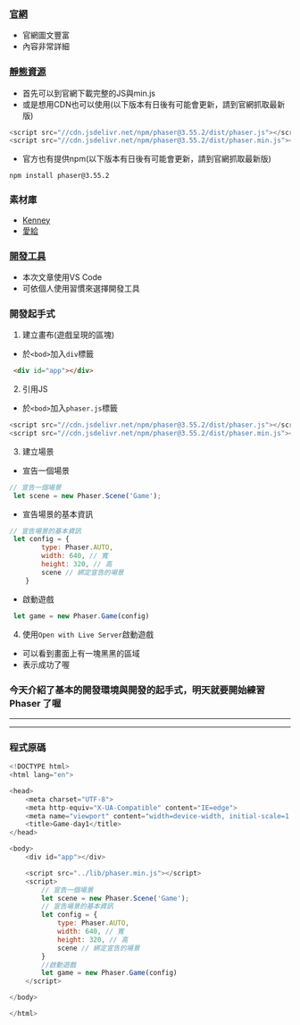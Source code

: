 ### [官網](https://phaser.io/)
- 官網圖文豐富
- 內容非常詳細

### [靜態資源](https://phaser.io/download/stable)
- 首先可以到官網下載完整的JS與min.js
- 或是想用CDN也可以使用(以下版本有日後有可能會更新，請到官網抓取最新版)
``` javascript
<script src="//cdn.jsdelivr.net/npm/phaser@3.55.2/dist/phaser.js"></script>
<script src="//cdn.jsdelivr.net/npm/phaser@3.55.2/dist/phaser.min.js"></script>
```
- 官方也有提供npm(以下版本有日後有可能會更新，請到官網抓取最新版)
```
npm install phaser@3.55.2
```

### 素材庫
- [Kenney](https://www.kenney.nl/assets)
- [愛給](https://www.aigei.com/)

### [開發工具](https://code.visualstudio.com/)
- 本次文章使用VS Code
- 可依個人使用習慣來選擇開發工具

### 開發起手式
1. 建立畫布(遊戲呈現的區塊)
- 於`<bod>`加入`div`標籤

```html
 <div id="app"></div>
```

2. 引用JS
- 於`<bod>`加入`phaser.js`標籤
``` javascript
<script src="//cdn.jsdelivr.net/npm/phaser@3.55.2/dist/phaser.js"></script>
<script src="//cdn.jsdelivr.net/npm/phaser@3.55.2/dist/phaser.min.js"></script>
```

3. 建立場景
- 宣告一個場景
``` javascript
// 宣告一個場景
 let scene = new Phaser.Scene('Game');
```
- 宣告場景的基本資訊
``` javascript
// 宣告場景的基本資訊
 let config = {
        type: Phaser.AUTO,
        width: 640, // 寬
        height: 320, // 高
        scene // 綁定宣告的場景
    }
```
- 啟動遊戲
``` javascript
 let game = new Phaser.Game(config)
```

4. 使用`Open with Live Server`啟動遊戲
- 可以看到畫面上有一塊黑黑的區域
- 表示成功了喔


### 今天介紹了基本的開發環境與開發的起手式，明天就要開始練習 Phaser 了喔

---
---
### 程式原碼

``` javascript
<!DOCTYPE html>
<html lang="en">

<head>
    <meta charset="UTF-8">
    <meta http-equiv="X-UA-Compatible" content="IE=edge">
    <meta name="viewport" content="width=device-width, initial-scale=1.0">
    <title>Game-day1</title>
</head>

<body>
    <div id="app"></div>

    <script src="../lib/phaser.min.js"></script>
    <script>
        // 宣告一個場景
        let scene = new Phaser.Scene('Game');
        // 宣告場景的基本資訊
        let config = {
            type: Phaser.AUTO,
            width: 640, // 寬
            height: 320, // 高
            scene // 綁定宣告的場景
        }
        //啟動遊戲
        let game = new Phaser.Game(config)
    </script>

</body>

</html>
```